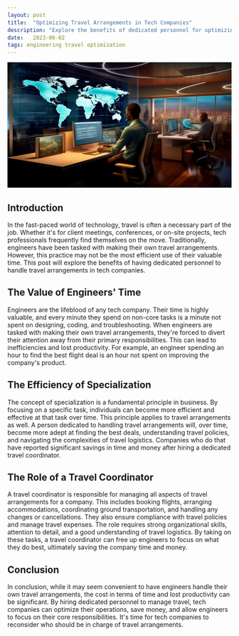```yaml
---
layout: post
title:  "Optimizing Travel Arrangements in Tech Companies"
description: "Explore the benefits of dedicated personnel for optimizing travel arrangements in tech companies. Discover how it can boost efficiency and employee satisfaction."
date:   2023-06-02
tags: engineering travel optimization
---
```


![A travel coordinator saving time for his engineering team](/assets/travel-manager.png)

## Introduction

In the fast-paced world of technology, travel is often a necessary part of the job. Whether it's for client meetings, conferences, or on-site projects, tech professionals frequently find themselves on the move. Traditionally, engineers have been tasked with making their own travel arrangements. However, this practice may not be the most efficient use of their valuable time. This post will explore the benefits of having dedicated personnel to handle travel arrangements in tech companies.

## The Value of Engineers' Time

Engineers are the lifeblood of any tech company. Their time is highly valuable, and every minute they spend on non-core tasks is a minute not spent on designing, coding, and troubleshooting. When engineers are tasked with making their own travel arrangements, they're forced to divert their attention away from their primary responsibilities. This can lead to inefficiencies and lost productivity. For example, an engineer spending an hour to find the best flight deal is an hour not spent on improving the company's product.

## The Efficiency of Specialization

The concept of specialization is a fundamental principle in business. By focusing on a specific task, individuals can become more efficient and effective at that task over time. This principle applies to travel arrangements as well. A person dedicated to handling travel arrangements will, over time, become more adept at finding the best deals, understanding travel policies, and navigating the complexities of travel logistics. Companies who do that have reported significant savings in time and money after hiring a dedicated travel coordinator.

## The Role of a Travel Coordinator

A travel coordinator is responsible for managing all aspects of travel arrangements for a company. This includes booking flights, arranging accommodations, coordinating ground transportation, and handling any changes or cancellations. They also ensure compliance with travel policies and manage travel expenses. The role requires strong organizational skills, attention to detail, and a good understanding of travel logistics. By taking on these tasks, a travel coordinator can free up engineers to focus on what they do best, ultimately saving the company time and money.

## Conclusion

In conclusion, while it may seem convenient to have engineers handle their own travel arrangements, the cost in terms of time and lost productivity can be significant. By hiring dedicated personnel to manage travel, tech companies can optimize their operations, save money, and allow engineers to focus on their core responsibilities. It's time for tech companies to reconsider who should be in charge of travel arrangements. 


